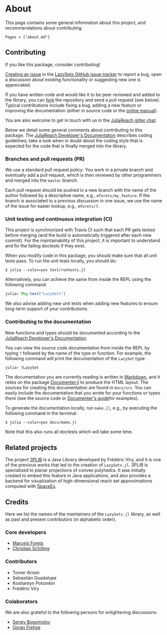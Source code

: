 # About

This page contains some general information about this project, and
recommendations about contributing.

```@contents
Pages = ["about.md"]
```

## Contributing

If you like this package, consider contributing!

[Creating an issue](https://help.github.com/en/articles/creating-an-issue) in the [LazySets GitHub issue tracker](https://github.com/JuliaReach/LazySets.jl/issues) to report a bug, open a discussion about existing functionality or suggesting new one is appreciated.

If you have written code and would like it to be peer reviewed and added to the library, you can [fork](https://help.github.com/en/articles/fork-a-repo) the repository and send a pull request (see below). Typical contributions include fixing a bug, adding a new feature or improving the documentation (either in source code or the [online manual](https://juliareach.github.io/LazySets.jl/latest/man/getting_started/)).

You are also welcome to get in touch with us in the [JuliaReach gitter chat](https://gitter.im/JuliaReach/Lobby).

Below we detail some general comments about contributing to this package. The [JuliaReach Developer's Documentation](https://juliareach.github.io/JuliaReachDevDocs/latest/) describes coding guidelines; take a look when in doubt about the coding style that is expected for the code that is finally merged into the library.

### Branches and pull requests (PR)

We use a standard pull request policy:
You work in a private branch and eventually add a pull request, which is then
reviewed by other programmers and merged into the `master` branch.

Each pull request should be pushed in a new branch with the name of the author
followed by a descriptive name, e.g., `mforets/my_feature`.
If the branch is associated to a previous discussion in one issue, we use the
name of the issue for easier lookup, e.g., `mforets/7`.

### Unit testing and continuous integration (CI)

This project is synchronized with Travis CI such that each PR gets tested before
merging (and the build is automatically triggered after each new commit).
For the maintainability of this project, it is important to understand and fix
the failing doctests if they exist.

When you modify code in this package, you should make sure that all unit tests
pass.
To run the unit tests locally, you should do:

```
$ julia --color=yes test/runtests.jl
```

Alternatively, you can achieve the same from inside the REPL using the following
command:

```julia
julia> Pkg.test("LazySets")
```

We also advise adding new unit tests when adding new features to ensure
long-term support of your contributions.

### Contributing to the documentation

New functions and types should be documented according to the
[JuliaReach Developer's Documentation](https://juliareach.github.io/JuliaReachDevDocs/latest/guidelines/#Writing-docstrings-1).

You can view the source code documentation from inside the REPL by typing `?`
followed by the name of the type or function.
For example, the following command will print the documentation of the `LazySet`
type:

```julia
julia> ?LazySet
```

The documentation you are currently reading is written in [Markdown](https://en.wikipedia.org/wiki/Markdown), and it
relies on the package [Documenter.jl](https://juliadocs.github.io/Documenter.jl/stable/) to
produce the HTML layout.
The sources for creating this documentation are found in `docs/src`.
You can easily include the documentation that you wrote for your functions or
types there (see the source code or [Documenter's guide](https://juliadocs.github.io/Documenter.jl/stable/man/guide/)for examples).

To generate the documentation locally, run `make.jl`, e.g., by executing the
following command in the terminal:

```
$ julia --color=yes docs/make.jl
```

Note that this also runs all doctests which will take some time.

## Related projects

The project [3PLIB](https://3plib.wordpress.com/) is a Java Library developed
by Frédéric Viry, and it is one of the previous works that led to the creation
of `LazySets.jl`.
3PLIB is specialized to planar projections of convex polyhedra.
It was initially created to embed this feature in Java applications, and also
provides a backend for visualization of high-dimensional reach set
approximations computed with [SpaceEx](http://spaceex.imag.fr/).

## Credits

Here we list the names of the maintainers of the `LazySets.jl` library, as well as past and present contributors (in alphabetic order).

### Core developers

- [Marcelo Forets](http://main.marcelo-forets.fr/)
- [Christian Schilling](https://schillic.github.io/)

### Contributors

- Tomer Arnon
- Sebastián Guadalupe
- Kostiantyn Potomkin
- Frédéric Viry

### Colaborators

We are also grateful to the following persons for enlightening discussions: 

- [Sergiy Bogomolov](https://www.sergiybogomolov.com/)
- [Goran Frehse](https://sites.google.com/site/frehseg/) 
